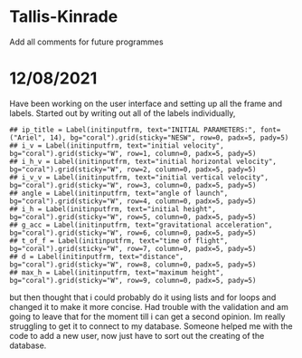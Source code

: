 # Tallis-Kinrade
Add all comments for future programmes

# 12/08/2021
Have been working on the user interface and setting up all the frame and labels. Started out by writing out all of the labels individually, 

    ## ip_title = Label(initinputfrm, text="INITIAL PARAMETERS:", font=("Ariel", 14), bg="coral").grid(sticky="NESW", row=0, padx=5, pady=5)
    ## i_v = Label(initinputfrm, text="initial velocity", bg="coral").grid(sticky="W", row=1, column=0, padx=5, pady=5)
    ## i_h_v = Label(initinputfrm, text="initial horizontal velocity", bg="coral").grid(sticky="W", row=2, column=0, padx=5, pady=5)
    ## i_v_v = Label(initinputfrm, text="initial vertical velocity", bg="coral").grid(sticky="W", row=3, column=0, padx=5, pady=5)
    ## angle = Label(initinputfrm, text="angle of launch", bg="coral").grid(sticky="W", row=4, column=0, padx=5, pady=5)
    ## i_h = Label(initinputfrm, text="initial height", bg="coral").grid(sticky="W", row=5, column=0, padx=5, pady=5)
    ## g_acc = Label(initinputfrm, text="gravitational acceleration", bg="coral").grid(sticky="W", row=6, column=0, padx=5, pady=5)
    ## t_of_f = Label(initinputfrm, text="time of flight", bg="coral").grid(sticky="W", row=7, column=0, padx=5, pady=5)
    ## d = Label(initinputfrm, text="distance", bg="coral").grid(sticky="W", row=8, column=0, padx=5, pady=5)
    ## max_h = Label(initinputfrm, text="maximum height", bg="coral").grid(sticky="W", row=9, column=0, padx=5, pady=5)
    
but then thought that i could probably do it using lists and for loops and changed it to make it more concise.
Had trouble with the validation and am going to leave that for the moment till i can get a second opinion. Im really struggling to get it to connect to my database.
Someone helped me with the code to add a new user, now just have to sort out the creating of the database.
